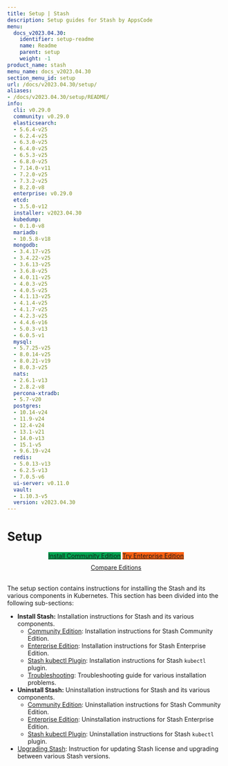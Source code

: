 ```yaml
---
title: Setup | Stash
description: Setup guides for Stash by AppsCode
menu:
  docs_v2023.04.30:
    identifier: setup-readme
    name: Readme
    parent: setup
    weight: -1
product_name: stash
menu_name: docs_v2023.04.30
section_menu_id: setup
url: /docs/v2023.04.30/setup/
aliases:
- /docs/v2023.04.30/setup/README/
info:
  cli: v0.29.0
  community: v0.29.0
  elasticsearch:
  - 5.6.4-v25
  - 6.2.4-v25
  - 6.3.0-v25
  - 6.4.0-v25
  - 6.5.3-v25
  - 6.8.0-v25
  - 7.14.0-v11
  - 7.2.0-v25
  - 7.3.2-v25
  - 8.2.0-v8
  enterprise: v0.29.0
  etcd:
  - 3.5.0-v12
  installer: v2023.04.30
  kubedump:
  - 0.1.0-v8
  mariadb:
  - 10.5.8-v18
  mongodb:
  - 3.4.17-v25
  - 3.4.22-v25
  - 3.6.13-v25
  - 3.6.8-v25
  - 4.0.11-v25
  - 4.0.3-v25
  - 4.0.5-v25
  - 4.1.13-v25
  - 4.1.4-v25
  - 4.1.7-v25
  - 4.2.3-v25
  - 4.4.6-v16
  - 5.0.3-v13
  - 6.0.5-v1
  mysql:
  - 5.7.25-v25
  - 8.0.14-v25
  - 8.0.21-v19
  - 8.0.3-v25
  nats:
  - 2.6.1-v13
  - 2.8.2-v8
  percona-xtradb:
  - 5.7-v20
  postgres:
  - 10.14-v24
  - 11.9-v24
  - 12.4-v24
  - 13.1-v21
  - 14.0-v13
  - 15.1-v5
  - 9.6.19-v24
  redis:
  - 5.0.13-v13
  - 6.2.5-v13
  - 7.0.5-v6
  ui-server: v0.11.0
  vault:
  - 1.10.3-v5
  version: v2023.04.30
---
```


# Setup

<div style="text-align: center;">
  <a class="button is-link is-medium is-active has-text-weight-normal" href="/docs/v2023.04.30/setup/install/community/" style="background:#00A651; width: 18rem;">Install Community Edition</a>
  <a class="button is-info is-medium is-active has-text-weight-normal" href="/docs/v2023.04.30/setup/install/enterprise/"  style="background:#FC6011; width: 18rem;">Try Enterprise Edition</a>
  <a style="margin-top: 10px; display: block;" href="/docs/v2023.04.30/concepts/what-is-stash/overview/">Compare Editions</a>
</div>
<br>

The setup section contains instructions for installing the Stash and its various components in Kubernetes. This section has been divided into the following sub-sections:

- **Install Stash:** Installation instructions for Stash and its various components.
  - [Community Edition](/docs/v2023.04.30/setup/install/community/): Installation instructions for Stash Community Edition.
  - [Enterprise Edition](/docs/v2023.04.30/setup/install/enterprise/): Installation instructions for Stash Enterprise Edition.
  - [Stash kubectl Plugin](/docs/v2023.04.30/setup/install/kubectl-plugin/): Installation instructions for Stash `kubectl` plugin.
  - [Troubleshooting](/docs/v2023.04.30/setup/install/troubleshooting/): Troubleshooting guide for various installation problems.
- **Uninstall Stash:** Uninstallation instructions for Stash and its various components.
  - [Community Edition](/docs/v2023.04.30/setup/uninstall/community/): Uninstallation instructions for Stash Community Edition.
  - [Enterprise Edition](/docs/v2023.04.30/setup/uninstall/enterprise/): Uninstallation instructions for Stash Enterprise Edition.
  - [Stash kubectl Plugin](/docs/v2023.04.30/setup/uninstall/kubectl-plugin/): Uninstallation instructions for Stash `kubectl` plugin.
- [Upgrading Stash](/docs/v2023.04.30/setup/upgrade/): Instruction for updating Stash license and upgrading between various Stash versions.
